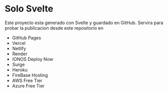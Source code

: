 # Solo Svelte 

Este proyecto esta generado con Svelte y guardado en GitHub.
Servira para probar la publicacion desde este repositorio en 

- GitHub Pages
- Vercel
- Netlify
- Render
- IONOS Deploy Now
- Surge
- Heroku
- FireBase Hosting
- AWS Free Tier
- Azure Free Tier


